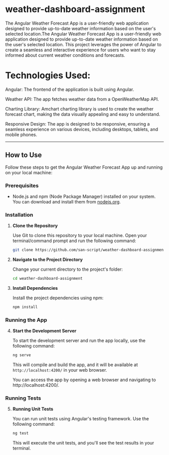 # weather-dashboard-assignment
The Angular Weather Forecast App is a user-friendly web application designed to provide up-to-date weather information based on the user's selected location.The Angular Weather Forecast App is a user-friendly web application designed to provide up-to-date weather information based on the user's selected location. This project leverages the power of Angular to create a seamless and interactive experience for users who want to stay informed about current weather conditions and forecasts.

# Technologies Used:

Angular: The frontend of the application is built using Angular.

Weather API: The app fetches weather data from a OpenWeatherMap API.

Charting Library: Amchart charting library  is used to create the weather forecast chart, making the data visually appealing and easy to understand.

Responsive Design: The app is designed to be responsive, ensuring a seamless experience on various devices, including desktops, tablets, and mobile phones.

---

## How to Use

Follow these steps to get the Angular Weather Forecast App up and running on your local machine:

### Prerequisites

- Node.js and npm (Node Package Manager) installed on your system. You can download and install them from [nodejs.org](https://nodejs.org/).

### Installation

1. **Clone the Repository**

   Use Git to clone this repository to your local machine. Open your terminal/command prompt and run the following command:

   ```bash
   git clone https://github.com/san-script/weather-dashboard-assignment.git
   ```

2. **Navigate to the Project Directory**

   Change your current directory to the project's folder:

   ```bash
   cd weather-dashboard-assignment
   ```

3. **Install Dependencies**

   Install the project dependencies using npm:

   ```bash
   npm install
   ```

### Running the App

4. **Start the Development Server**

   To start the development server and run the app locally, use the following command:

   ```bash
   ng serve
   ```

   This will compile and build the app, and it will be available at `http://localhost:4200/` in your web browser.

   You can access the app by opening a web browser and navigating to http://localhost:4200/.

### Running Tests

5. **Running Unit Tests**

   You can run unit tests using Angular's testing framework. Use the following command:

   ```bash
   ng test
   ```

   This will execute the unit tests, and you'll see the test results in your terminal.

